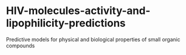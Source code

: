 # HIV-molecules-activity-and-lipophilicity-predictions
Predictive models for physical and biological properties of small organic compounds
